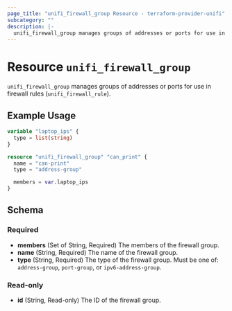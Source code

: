 ```yaml
---
page_title: "unifi_firewall_group Resource - terraform-provider-unifi"
subcategory: ""
description: |-
  unifi_firewall_group manages groups of addresses or ports for use in firewall rules (unifi_firewall_rule).
---
```


# Resource `unifi_firewall_group`

`unifi_firewall_group` manages groups of addresses or ports for use in firewall rules (`unifi_firewall_rule`).

## Example Usage

```terraform
variable "laptop_ips" {
  type = list(string)
}

resource "unifi_firewall_group" "can_print" {
  name = "can-print"
  type = "address-group"

  members = var.laptop_ips
}
```

## Schema

### Required

- **members** (Set of String, Required) The members of the firewall group.
- **name** (String, Required) The name of the firewall group.
- **type** (String, Required) The type of the firewall group. Must be one of: `address-group`, `port-group`, or `ipv6-address-group`.

### Read-only

- **id** (String, Read-only) The ID of the firewall group.


